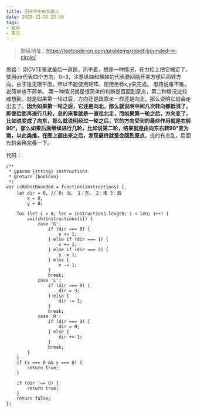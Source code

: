 ```yaml
---
title: 困于环中的机器人
date: 2020-12-26 23:30
tags: 
- 数学
- 算法
---
```


>题目地址：https://leetcode-cn.com/problems/robot-bounded-in-circle/

思路： 刚CVTE笔试最后一道题，热乎着，想差一种情况，在力扣上把它搞定了。使用dir代表四个方向，0~3，注意纵轴和横轴的代表要间隔开来方便后面转方向。由于是无限平面，所以不能使用矩阵，使用坐标x,y来完成。
思路说难不难，说简单也不简单。 第一种情况就是很简单的判断是否回到原点，第二种情况比较难想到，就是如果第一轮过后，方向还是跟原来一样还是向北，那么说明它就会走出去了。**因为如果第一轮之后，它还是向北，那么就说明中间几次转向都抵消了，即使后面再进行几轮，总的来看就是一直往北走，而如果第一轮之后，方向变了，比如说变成了向东，那么就说明经过一轮之后，它的方向受到的最终作用就是右转90°，那么如果后面继续进行几轮，比如说第二轮，结果就是由向东右转90°变为南，以此类推，在图上画出来之后，发现最终就是会回到原点**。说的有点乱，后面有机会再完善一下。

代码：
```
/**
 * @param {string} instructions
 * @return {boolean}
 */
var isRobotBounded = function(instructions) {
    let dir = 0, // 0: 北， 1：东， 2：南 3：西
        x = 0,
        y = 0;
    
    for (let i = 0, len = instructions.length; i < len; i++) {
        switch(instructions[i]) {
            case 'G':
                if (dir === 0) {
                    y += 1;
                } else if (dir === 1) {
                    x += 1;
                } else if (dir === 2) {
                    y -= 1;
                } else {
                    x -= 1;
                }
                break;
            case 'L':
                if (dir === 0) {
                    dir = 3;
                } else {
                    dir -= 1;
                }
                break;
            case 'R':
                if (dir === 3) {
                    dir = 0;
                } else {
                    dir += 1;
                }
                break;
        }
    }
    if (x === 0 && y === 0) {
        return true;
    }

    if (dir !== 0) {
        return true;
    }
    return false;
};
```